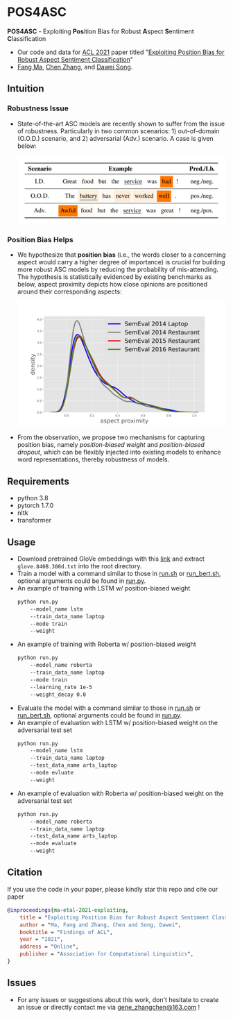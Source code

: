 # POS4ASC

**POS4ASC** - Exploiting **Pos**ition Bias for Robust **A**spect **S**entiment **C**lassification
* Our code and data for [ACL 2021](https://2021.aclweb.org/) paper titled "[Exploiting Position Bias for Robust Aspect Sentiment Classification](https://arxiv.org/abs/2105.14210)" 
* [Fang Ma](https://github.com/BD-MF), [Chen Zhang](https://genezc.github.io), and [Dawei Song](http://cs.bit.edu.cn/szdw/jsml/js/sdw/index.htm).

## Intuition

### Robustness Issue

* State-of-the-art ASC models are recently shown to suffer from the issue of robustness. Particularly in two common scenarios: 1) out-of-domain (O.O.D.) scenario, and 2) adversarial (Adv.) scenario. A case is given below:

    <img src="./assets/case.png" width="520" alt="case" align=center/>

### Position Bias Helps

* We hypothesize that **position bias** (i.e., the words closer to a concerning aspect would carry a higher degree of importance) is crucial for building more robust ASC models by reducing the probability of mis-attending. The hypothesis is statistically evidenced by existing benchmarks as below, aspect proximity depicts how close opinions are positioned around their corresponding aspects:

    <img src="./assets/proximity.png" width="520" alt="proximity" align=center/>

* From the observation, we propose two mechanisms for capturing position bias, namely *position-biased weight* and *position-biased dropout*, which can be flexibly injected into existing models to enhance word representations, thereby robustness of models.

## Requirements

* python 3.8
* pytorch 1.7.0
* nltk
* transformer

## Usage

* Download pretrained GloVe embeddings with this [link](http://nlp.stanford.edu/data/wordvecs/glove.840B.300d.zip) and extract `glove.840B.300d.txt` into the root directory.
* Train a model with a command similar to those in [run.sh](./run.sh) or [run_bert.sh](./run_bert.sh), optional arguments could be found in [run.py](./run.py). 
* An example of training with LSTM w/ position-biased weight 
    ```bash
    python run.py 
        --model_name lstm 
        --train_data_name laptop 
        --mode train 
        --weight
    ```
* An example of training with Roberta w/ position-biased weight
    ```bash
    python run.py 
        --model_name roberta 
        --train_data_name laptop 
        --mode train 
        --learning_rate 1e-5 
        --weight_decay 0.0
    ```
* Evaluate the model with a command similar to those in [run.sh](./run.sh) or [run_bert.sh](./run_bert.sh), optional arguments could be found in [run.py](./run.py). 
* An example of evaluation with LSTM w/ position-biased weight on the adversarial test set 
    ```bash
    python run.py 
        --model_name lstm 
        --train_data_name laptop 
        --test_data_name arts_laptop 
        --mode evluate
        --weight
    ```
* An example of evaluation with Roberta w/ position-biased weight on the adversarial test set 
    ```bash
    python run.py 
        --model_name roberta 
        --train_data_name laptop 
        --test_data_name arts_laptop 
        --mode evaluate 
        --weight
    ```

## Citation

If you use the code in your paper, please kindly star this repo and cite our paper

```bibtex
@inproceedings{ma-etal-2021-exploiting, 
    title = "Exploiting Position Bias for Robust Aspect Sentiment Classification", 
    author = "Ma, Fang and Zhang, Chen and Song, Dawei", 
    booktitle = "Findings of ACL",
    year = "2021", 
    address = "Online", 
    publisher = "Association for Computational Linguistics",
} 
```

## Issues

* For any issues or suggestions about this work, don't hesitate to create an issue or directly contact me via [gene_zhangchen@163.com](mailto:gene_zhangchen@163.com) !

